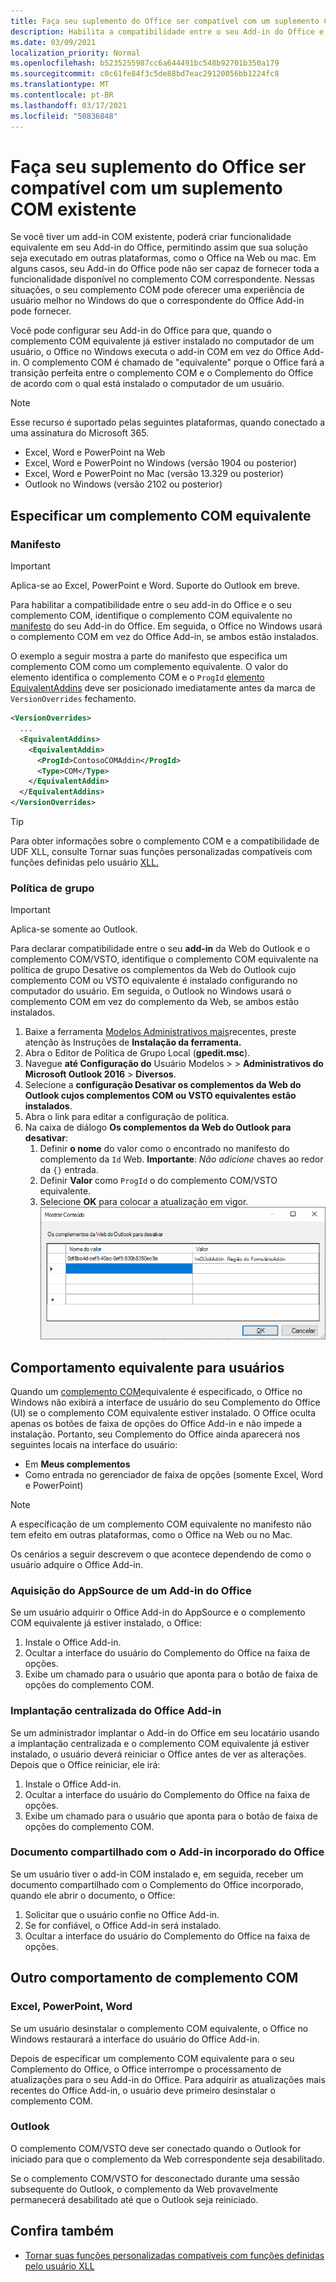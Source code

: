 ```yaml
---
title: Faça seu suplemento do Office ser compatível com um suplemento COM existente
description: Habilita a compatibilidade entre o seu Add-in do Office e o seu complemento COM equivalente.
ms.date: 03/09/2021
localization_priority: Normal
ms.openlocfilehash: b5235255987cc6a644491bc548b92701b350a179
ms.sourcegitcommit: c0c61fe84f3c5de88bd7eac29120056bb1224fc8
ms.translationtype: MT
ms.contentlocale: pt-BR
ms.lasthandoff: 03/17/2021
ms.locfileid: "50836848"
---
```

# <a name="make-your-office-add-in-compatible-with-an-existing-com-add-in"></a>Faça seu suplemento do Office ser compatível com um suplemento COM existente

Se você tiver um add-in COM existente, poderá criar funcionalidade equivalente em seu Add-in do Office, permitindo assim que sua solução seja executado em outras plataformas, como o Office na Web ou mac. Em alguns casos, seu Add-in do Office pode não ser capaz de fornecer toda a funcionalidade disponível no complemento COM correspondente. Nessas situações, o seu complemento COM pode oferecer uma experiência de usuário melhor no Windows do que o correspondente do Office Add-in pode fornecer.

Você pode configurar seu Add-in do Office para que, quando o complemento COM equivalente já estiver instalado no computador de um usuário, o Office no Windows executa o add-in COM em vez do Office Add-in. O complemento COM é chamado de "equivalente" porque o Office fará a transição perfeita entre o complemento COM e o Complemento do Office de acordo com o qual está instalado o computador de um usuário.

> [!NOTE]
> Esse recurso é suportado pelas seguintes plataformas, quando conectado a uma assinatura do Microsoft 365.
>
> - Excel, Word e PowerPoint na Web
> - Excel, Word e PowerPoint no Windows (versão 1904 ou posterior)
> - Excel, Word e PowerPoint no Mac (versão 13.329 ou posterior)
> - Outlook no Windows (versão 2102 ou posterior)

## <a name="specify-an-equivalent-com-add-in"></a>Especificar um complemento COM equivalente

### <a name="manifest"></a>Manifesto

> [!IMPORTANT]
> Aplica-se ao Excel, PowerPoint e Word. Suporte do Outlook em breve.

Para habilitar a compatibilidade entre o seu add-in do Office e o seu complemento COM, identifique o complemento COM equivalente no [manifesto](add-in-manifests.md) do seu Add-in do Office. Em seguida, o Office no Windows usará o complemento COM em vez do Office Add-in, se ambos estão instalados.

O exemplo a seguir mostra a parte do manifesto que especifica um complemento COM como um complemento equivalente. O valor do elemento identifica o complemento COM e o `ProgId` [elemento EquivalentAddins](../reference/manifest/equivalentaddins.md) deve ser posicionado imediatamente antes da marca de `VersionOverrides` fechamento.

```xml
<VersionOverrides>
  ...
  <EquivalentAddins>
    <EquivalentAddin>
      <ProgId>ContosoCOMAddin</ProgId>
      <Type>COM</Type>
    </EquivalentAddin>
  </EquivalentAddins>
</VersionOverrides>
```

> [!TIP]
> Para obter informações sobre o complemento COM e a compatibilidade de UDF XLL, consulte Tornar suas funções personalizadas compatíveis com funções definidas pelo usuário [XLL.](../excel/make-custom-functions-compatible-with-xll-udf.md)

### <a name="group-policy"></a>Política de grupo

> [!IMPORTANT]
> Aplica-se somente ao Outlook.

Para declarar compatibilidade entre o seu **add-in** da Web do Outlook e o complemento COM/VSTO, identifique o complemento COM equivalente na política de grupo Desative os complementos da Web do Outlook cujo complemento COM ou VSTO equivalente é instalado configurando no computador do usuário. Em seguida, o Outlook no Windows usará o complemento COM em vez do complemento da Web, se ambos estão instalados.

1. Baixe a ferramenta [Modelos Administrativos mais](https://www.microsoft.com/download/details.aspx?id=49030)recentes, preste atenção às Instruções de **Instalação da ferramenta.**
1. Abra o Editor de Política de Grupo Local (**gpedit.msc**).
1. Navegue **até Configuração do** Usuário Modelos  >     >  **Administrativos do Microsoft Outlook 2016**  >  **Diversos**.
1. Selecione a **configuração Desativar os complementos da Web do Outlook cujos complementos COM ou VSTO equivalentes estão instalados**.
1. Abra o link para editar a configuração de política.
1. Na caixa de diálogo **Os complementos da Web do Outlook para desativar**:
    1. Definir **o nome** do valor como o encontrado no manifesto do complemento da `Id` Web. **Importante**: *Não adicione* chaves ao redor da `{}` entrada.
    1. Definir **Valor** como `ProgId` o do complemento COM/VSTO equivalente.
    1. Selecione **OK** para colocar a atualização em vigor.
    ![Captura de tela mostrando a caixa de diálogo "Os complementos da Web do Outlook para desativar"](../images/outlook-deactivate-gpo-dialog.png)

## <a name="equivalent-behavior-for-users"></a>Comportamento equivalente para usuários

Quando um [complemento COM](#specify-an-equivalent-com-add-in)equivalente é especificado, o Office no Windows não exibirá a interface de usuário do seu Complemento do Office (UI) se o complemento COM equivalente estiver instalado. O Office oculta apenas os botões de faixa de opções do Office Add-in e não impede a instalação. Portanto, seu Complemento do Office ainda aparecerá nos seguintes locais na interface do usuário:

- Em **Meus complementos**
- Como entrada no gerenciador de faixa de opções (somente Excel, Word e PowerPoint)

> [!NOTE]
> A especificação de um complemento COM equivalente no manifesto não tem efeito em outras plataformas, como o Office na Web ou no Mac.

Os cenários a seguir descrevem o que acontece dependendo de como o usuário adquire o Office Add-in.

### <a name="appsource-acquisition-of-an-office-add-in"></a>Aquisição do AppSource de um Add-in do Office

Se um usuário adquirir o Office Add-in do AppSource e o complemento COM equivalente já estiver instalado, o Office:

1. Instale o Office Add-in.
2. Ocultar a interface do usuário do Complemento do Office na faixa de opções.
3. Exibe um chamado para o usuário que aponta para o botão de faixa de opções do complemento COM.

### <a name="centralized-deployment-of-office-add-in"></a>Implantação centralizada do Office Add-in

Se um administrador implantar o Add-in do Office em seu locatário usando a implantação centralizada e o complemento COM equivalente já estiver instalado, o usuário deverá reiniciar o Office antes de ver as alterações. Depois que o Office reiniciar, ele irá:

1. Instale o Office Add-in.
2. Ocultar a interface do usuário do Complemento do Office na faixa de opções.
3. Exibe um chamado para o usuário que aponta para o botão de faixa de opções do complemento COM.

### <a name="document-shared-with-embedded-office-add-in"></a>Documento compartilhado com o Add-in incorporado do Office

Se um usuário tiver o add-in COM instalado e, em seguida, receber um documento compartilhado com o Complemento do Office incorporado, quando ele abrir o documento, o Office:

1. Solicitar que o usuário confie no Office Add-in.
2. Se for confiável, o Office Add-in será instalado.
3. Ocultar a interface do usuário do Complemento do Office na faixa de opções.

## <a name="other-com-add-in-behavior"></a>Outro comportamento de complemento COM

### <a name="excel-powerpoint-word"></a>Excel, PowerPoint, Word

Se um usuário desinstalar o complemento COM equivalente, o Office no Windows restaurará a interface do usuário do Office Add-in.

Depois de especificar um complemento COM equivalente para o seu Complemento do Office, o Office interrompe o processamento de atualizações para o seu Add-in do Office. Para adquirir as atualizações mais recentes do Office Add-in, o usuário deve primeiro desinstalar o complemento COM.

### <a name="outlook"></a>Outlook

O complemento COM/VSTO deve ser conectado quando o Outlook for iniciado para que o complemento da Web correspondente seja desabilitado.

Se o complemento COM/VSTO for desconectado durante uma sessão subsequente do Outlook, o complemento da Web provavelmente permanecerá desabilitado até que o Outlook seja reiniciado.

## <a name="see-also"></a>Confira também

- [Tornar suas funções personalizadas compatíveis com funções definidas pelo usuário XLL](../excel/make-custom-functions-compatible-with-xll-udf.md)
